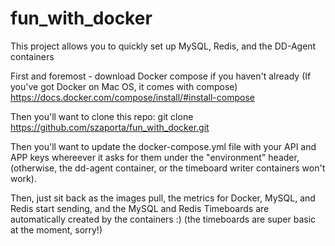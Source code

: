 # fun_with_docker
This project allows you to quickly set up MySQL, Redis, and the DD-Agent containers

First and foremost - download Docker compose if you haven't already (If you've got Docker on Mac OS, it comes with compose)
https://docs.docker.com/compose/install/#install-compose

Then you'll want to clone this repo:
git clone https://github.com/szaporta/fun_with_docker.git

Then you'll want to update the docker-compose.yml file with your API and APP keys whereever it asks for them under the "environment" header, (otherwise, the dd-agent container, or the timeboard writer containers won't work).

Then, just sit back as the images pull, the metrics for Docker, MySQL, and Redis start sending, and the MySQL and Redis Timeboards are automatically created by the containers :) (the timeboards are super basic at the moment, sorry!)
